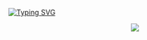 <!-------------------------------------------------------------------------
Silly animated title... :)
--------------------------------------------------------------------------->
[![Typing SVG](https://readme-typing-svg.demolab.com?font=Cascadia+Mono&duration=2000&pause=1000&color=000000&center=true&vCenter=true&repeat=false&random=true&height=30&lines=$%20Anton+Yashchenko's+GitHub)](https://git.io/typing-svg)

<!-------------------------------------------------------------------------
Developer skills icons.
--------------------------------------------------------------------------->
<p align="center">
  <img src="https://skillicons.dev/icons?i=cpp,cmake,git,powershell,bash,python&theme=light" />
</p>

<!-------------------------------------------------------------------------
Github readme stats.
@ref https://github.com/anuraghazra/github-readme-stats

<p align="center">
<img src="https://github-readme-stats.vercel.app/api?username=zhymet&show_icons=true&theme=transparent&include_all_commits=true&number_format=long&show=prs_merged,prs_merged_percentage&rank_icon=github&hide_title=true&hide_rank=true"
</p>
--------------------------------------------------------------------------->

<!-------------------------------------------------------------------------
Github contirbution streak
https://github.com/DenverCoder1/github-readme-streak-stats

<p align="center">
  <img src="https://github-readme-streak-stats.herokuapp.com?user=zhymet&theme=transparent&hide_border=true" alt="GitHub Streak"/>
</p>
--------------------------------------------------------------------------->

<!-------------------------------------------------------------------------
Github activity graph.
https://github.com/Ashutosh00710/github-readme-activity-graph

<p align="center">
  <img src="https://github-readme-activity-graph.vercel.app/graph?username=zhymet&theme=github&area=true&days=40" alt="Activity Graph"/>
</p>
--------------------------------------------------------------------------->

<!--
- 🔭 I’m currently working on ...
- 🌱 I’m currently learning ...
- 👯 I’m looking to collaborate on ...
- 🤔 I’m looking for help with ...
- 💬 Ask me about ...
- 📫 How to reach me: ...
- 😄 Pronouns: ...
- ⚡ Fun fact: ...
-->
